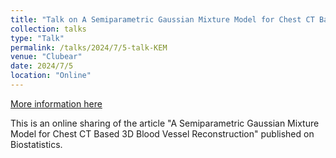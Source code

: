 ```yaml
---
title: "Talk on A Semiparametric Gaussian Mixture Model for Chest CT Based 3D Blood Vessel Reconstruction"
collection: talks
type: "Talk"
permalink: /talks/2024/7/5-talk-KEM
venue: "Clubear"
date: 2024/7/5
location: "Online"
---
```


[More information here](https://www.xiong99.com.cn/p/t_pc/course_pc_detail/video/v_668b55c6e4b0d84daafb8125?share_user_id=u_5ec23c1d364e7_o9gQkbgCZH&share_type=5&scene=%E5%88%86%E4%BA%AB&entry=2&entry_type=2002)

This is an online sharing of the article &quot;A Semiparametric Gaussian Mixture Model for
Chest CT Based 3D Blood Vessel Reconstruction&quot; published on Biostatistics.
